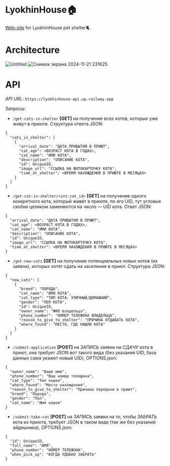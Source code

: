 # LyokhinHouse🏠
[Web-site](https://bigbabydata.github.io/LyokhinHouse/) for LyokhinHouse pet shelter🐈.

# Architecture
![Untitled](https://github.com/user-attachments/assets/39c540ba-8054-4b0f-894a-5240b40332ab)
![Снимок экрана 2024-11-21 231625](https://github.com/user-attachments/assets/fe655123-3e4d-4948-98aa-986f7f67bfdc)

# API
*API URL*: ```https://lyokhinhouse-api.up.railway.app```

Запросы:

* ```/get-cats-in-shelter``` **[GET]** на получение всех котов, которые уже живут в приюте. Структура ответа JSON:
```
{
  "cats_in_shelter": [
    {
      "arrival_date": "ДАТА ПРИБЫТИЯ В ПРИЮТ",
      "cat_age": <ВОЗРАСТ КОТА В ГОДАХ>,
      "cat_name": "ИМИ КОТА",
      "description": "ОПИСАНИЕ КОТА",
      "id": UniqueID,
      "image_url": "ССЫЛКА НА ФОТОКАРТОЧКУ КОТА",
      "time_at_shelter": <ВРЕМЯ НАХОЖДЕНИЯ В ПРИЮТЕ В МЕСЯЦАХ>
    }
  ]
}
```

* ```/get-cat-in-shelter/<int:cat_id>``` **[GET]** на получение одного конкретного кота, который живёт в приюте, по его UID, тут угловые скобки целиком заменяются на число — UID кота. Ответ JSON:
```
{
  "arrival_date": "ДАТА ПРИБЫТИЯ В ПРИЮТ",
  "cat_age": <ВОЗРАСТ КОТА В ГОДАХ>,
  "cat_name": "ИМИ КОТА",
  "description": "ОПИСАНИЕ КОТА",
  "id": UniqueID,
  "image_url": "ССЫЛКА НА ФОТОКАРТОЧКУ КОТА",
  "time_at_shelter": <ВРЕМЯ НАХОЖДЕНИЯ В ПРИЮТЕ В МЕСЯЦАХ>
}
```

* ```/get-new-cats``` **[GET]** на получение потенциальных новых котов (их заявок), которых хотят сдать на заселение в приют. Структура JSON:
```
{
  "new_cats": [
    {
      "breed": "ПОРОДА",
      "cat_name": "ИМЯ КОТА",
      "cat_type": "ТИП КОТА: УЛИЧНЫЙ/ДОМАШНИЙ",
      "gender": "ПОЛ КОТА",
      "id": UniqueID,
      "owner_name": "ФИО владельца",
      "phone_number": "НОМЕР ТЕЛЕФОНА ВЛАДЕЛЬЦА",
      "reason_to_give_to_shelter": "ПРИЧИНА ОТДАВАТЬ КОТА",
      "where_found": "МЕСТО, ГДЕ НАШЛИ КОТА"
    }
  ]
}
```

* ```/submit-application``` **[POST]** на *ЗАПИСЬ* заявки на *СДАЧУ* кота в приют, она требует JSON вот такого вида (без указания UID, база данных сама укажет новый UID), OPTIONS.json:
```
{
  "owner_name": "Ваше имя",
  "phone_number": "Ваш номер телефона",
  "cat_type": "Тип кошки",
  "where_found": "Место нахождения",
  "reason_to_give_to_shelter": "Причина передачи в приют",
  "breed": "Порода",
  "gender": "Пол",
  "cat_name": "Имя кошки"
}
```

* ```/submit-take-cat``` **[POST]** на *ЗАПИСЬ* заявки на то, чтобы *ЗАБРАТЬ* кота из приюта, требует JSON в таком виде (так же без указаний айдишника), OPTIONS.json:
```
{
  "id": UniqueID,
  "full_name": "ИМЯ",
  "phone_number": "НОМЕР ТЕЛЕФОНА",
  "when_pick_up": "КОГДА УДОБНО ЗАБРАТЬ"
}
```
